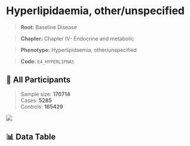 # Hyperlipidaemia, other/unspecified

> **Root:** Baseline Disease  

> **Chapter:** Chapter IV- Endocrine and metabolic  

> **Phenotype:** Hyperlipidaemia, other/unspecified  

> **Code:** `E4_HYPERLIPNAS`

## 🧪 All Participants  
> Sample size: **170714**  
> Cases: **5285**  
> Controls: **165429**
<img src="/Sensitive/Figures/ALL/Incidence/E4_HYPERLIPNAS.png"/>

## 📊 Data Table
<CsvTableMRF src="/Sensitive/Data/ALL/Incidence/COX_E4_HYPERLIPNAS.csv"/>

